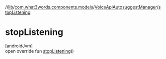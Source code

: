 //[lib](../../../index.md)/[com.what3words.components.models](../index.md)/[VoiceApiAutosuggestManager](index.md)/[stopListening](stop-listening.md)

# stopListening

[androidJvm]\
open override fun [stopListening](stop-listening.md)()

